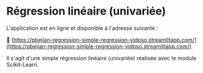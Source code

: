 # Régression linéaire (univariée)

L'application est en ligne et disponible à l'adresse suivante :

🚀 [https://pbejian-regression-simple-regression-vjdpso.streamlitapp.com/](https://pbejian-regression-simple-regression-vjdpso.streamlitapp.com/).


Il s'agit d'une simple régression linéaire (univariée) réalisée avec le module Scikit-Learn.